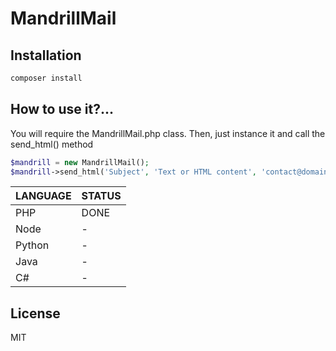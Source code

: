 # MandrillMail

## Installation

```sh
composer install
```
## How to use it?...
You will require the MandrillMail.php class. Then, just instance it and call the send_html() method 

```php
$mandrill = new MandrillMail();
$mandrill->send_html('Subject', 'Text or HTML content', 'contact@domain.com');
```

| LANGUAGE | STATUS |
| ------ | ------ |
| PHP | DONE |
| Node | - |
| Python | - |
| Java | - |
| C# | - |

## License

MIT

[DOC]: https://mailchimp.com/developer/transactional/guides/send-first-email/#send-your-first-email 


